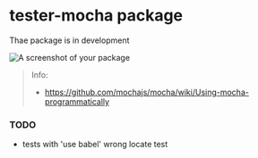 # tester-mocha package

Thae package is in development

![A screenshot of your package](https://f.cloud.github.com/assets/69169/2290250/c35d867a-a017-11e3-86be-cd7c5bf3ff9b.gif)


> Info:
> - https://github.com/mochajs/mocha/wiki/Using-mocha-programmatically

### TODO

- tests with 'use babel' wrong locate test
